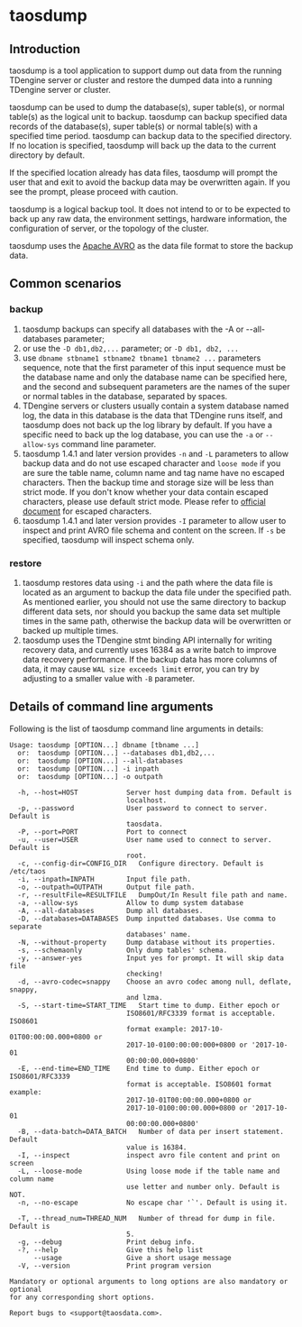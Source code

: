 # taosdump

## Introduction

taosdump is a tool application to support dump out data from the running
TDengine server or cluster and restore the dumped data into a running
TDengine server or cluster.

taosdump can be used to dump the database(s), super table(s), or normal
table(s) as the logical unit to backup. taosdump can backup specified data
records of the database(s), super table(s) or normal table(s) with a specified
time period. taosdump can backup data to the specified directory. If no
location is specified, taosdump will back up the data to the current directory
by default.

If the specified location already has data files, taosdump will
prompt the user that and exit to avoid the backup data may be overwritten again.
If you see the prompt, please proceed with caution.

taosdump is a logical backup tool. It does not intend to or to be expected to
back up any raw data, the environment settings, hardware information, the
configuration of server, or the topology of the cluster.

taosdump uses the [Apache AVRO](https://avro.apache.org/) as the data file
format to store the backup data.

## Common scenarios

### backup

1.  taosdump backups can specify all databases with the -A or --all-databases parameter;
2. or use the `-D db1,db2,...` parameter; or `-D db1, db2, ...`
3.  use `dbname stbname1 stbname2 tbname1 tbname2 ...` parameters sequence, note that the first parameter of this input sequence must be the database name and only the database name can be specified here, and the second and subsequent parameters are the names of the super or normal tables in the database, separated by spaces.
4.  TDengine servers or clusters usually contain a system database named log, the data in this database is the data that TDengine runs itself, and taosdump does not back up the log library by default. If you have a specific need to back up the log database, you can use the `-a` or `--allow-sys` command line parameter.
5.  taosdump 1.4.1 and later version provides `-n` and `-L` parameters to allow backup data and do not use escaped character and `loose mode` if you are sure the table name, column name and tag name have no escaped characters. Then the backup time and storage size will be less than strict mode. If you don't know whether your data contain escaped characters, please use default strict mode. Please refer to [official document](https://tdengine.com/docs/en/v2.0/taos-sql) for escaped characters.
6.  taosdump 1.4.1 and later version provides `-I` parameter to allow user to inspect and print AVRO file schema and content on the screen. If `-s` be specified, taosdump will inspect schema only.

### restore

1.  taosdump restores data using `-i` and the path where the data file is located as an argument to backup the data file under the specified path. As mentioned earlier, you should not use the same directory to backup different data sets, nor should you backup the same data set multiple times in the same path, otherwise the backup data will be overwritten or backed up multiple times.
2.  taosdump uses the TDengine stmt binding API internally for writing recovery data, and currently uses 16384 as a write batch to improve data recovery performance. If the backup data has more columns of data, it may cause `WAL size exceeds limit` error, you can try by adjusting to a smaller value with `-B` parameter.

## Details of command line arguments

Following is the list of taosdump command line arguments in details:

```
Usage: taosdump [OPTION...] dbname [tbname ...]
  or:  taosdump [OPTION...] --databases db1,db2,...
  or:  taosdump [OPTION...] --all-databases
  or:  taosdump [OPTION...] -i inpath
  or:  taosdump [OPTION...] -o outpath

  -h, --host=HOST            Server host dumping data from. Default is
                             localhost.
  -p, --password             User password to connect to server. Default is
                             taosdata.
  -P, --port=PORT            Port to connect
  -u, --user=USER            User name used to connect to server. Default is
                             root.
  -c, --config-dir=CONFIG_DIR   Configure directory. Default is /etc/taos
  -i, --inpath=INPATH        Input file path.
  -o, --outpath=OUTPATH      Output file path.
  -r, --resultFile=RESULTFILE   DumpOut/In Result file path and name.
  -a, --allow-sys            Allow to dump system database
  -A, --all-databases        Dump all databases.
  -D, --databases=DATABASES  Dump inputted databases. Use comma to separate
                             databases' name.
  -N, --without-property     Dump database without its properties.
  -s, --schemaonly           Only dump tables' schema.
  -y, --answer-yes           Input yes for prompt. It will skip data file
                             checking!
  -d, --avro-codec=snappy    Choose an avro codec among null, deflate, snappy,
                             and lzma.
  -S, --start-time=START_TIME   Start time to dump. Either epoch or
                             ISO8601/RFC3339 format is acceptable. ISO8601
                             format example: 2017-10-01T00:00:00.000+0800 or
                             2017-10-0100:00:00:000+0800 or '2017-10-01
                             00:00:00.000+0800'
  -E, --end-time=END_TIME    End time to dump. Either epoch or ISO8601/RFC3339
                             format is acceptable. ISO8601 format example:
                             2017-10-01T00:00:00.000+0800 or
                             2017-10-0100:00:00.000+0800 or '2017-10-01
                             00:00:00.000+0800'
  -B, --data-batch=DATA_BATCH   Number of data per insert statement. Default
                             value is 16384.
  -I, --inspect              inspect avro file content and print on screen
  -L, --loose-mode           Using loose mode if the table name and column name
                             use letter and number only. Default is NOT.
  -n, --no-escape            No escape char '`'. Default is using it.

  -T, --thread_num=THREAD_NUM   Number of thread for dump in file. Default is
                             5.
  -g, --debug                Print debug info.
  -?, --help                 Give this help list
      --usage                Give a short usage message
  -V, --version              Print program version

Mandatory or optional arguments to long options are also mandatory or optional
for any corresponding short options.

Report bugs to <support@taosdata.com>.
```

